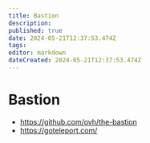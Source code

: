 ```yaml
---
title: Bastion
description: 
published: true
date: 2024-05-21T12:37:53.474Z
tags: 
editor: markdown
dateCreated: 2024-05-21T12:37:53.474Z
---
```


# Bastion

- <https://github.com/ovh/the-bastion>
- <https://goteleport.com/>